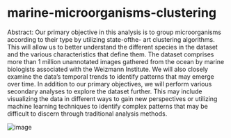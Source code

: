 # marine-microorganisms-clustering

Abstract: Our primary objective in this analysis is to group microorganisms according to their type by utilizing state-ofthe-
art clustering algorithms. This will allow us to better understand the different species in the dataset and the
various characteristics that define them. The dataset comprises more than 1 million unannotated images gathered
from the ocean by marine biologists associated with the Weizmann Institute. We will also closely examine the
data’s temporal trends to identify patterns that may emerge over time. In addition to our primary objectives, we
will perform various secondary analyses to explore the dataset further. This may include visualizing the data in
different ways to gain new perspectives or utilizing machine learning techniques to identify complex patterns that
may be difficult to discern through traditional analysis methods.


![image](https://github.com/user-attachments/assets/c6270015-42bf-463a-b7d7-e01047e98f7f)
